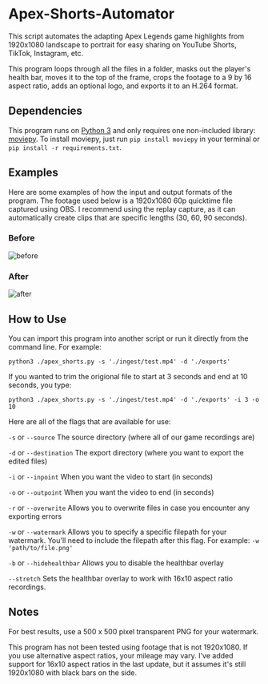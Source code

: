 # Apex-Shorts-Automator
This script automates the adapting Apex Legends game highlights from 1920x1080 landscape to portrait for easy sharing on YouTube Shorts, TikTok, Instagram, etc.

This program loops through all the files in a folder, masks out the player's health bar, moves it to the top of the frame, crops the footage to a 9 by 16 aspect ratio, adds an optional logo, and exports it to an H.264 format.

## Dependencies
This program runs on [Python 3](https://www.python.org/downloads/) and only requires one non-included library: [moviepy](https://pypi.org/project/moviepy/). To install moviepy, just run `pip install moviepy` in your terminal or `pip install -r requirements.txt`.

## Examples
Here are some examples of how the input and output formats of the program. The footage used below is a 1920x1080 60p quicktime file captured using OBS. I recommend using the replay capture, as it can automatically create clips that are specific lengths (30, 60, 90 seconds).

### Before
![before](https://user-images.githubusercontent.com/51103663/162653389-00a93c8a-07b9-44ae-852b-9243ee56e7dd.jpg)

### After
![after](https://user-images.githubusercontent.com/51103663/162654349-2ea55cf4-d1ec-4352-9116-41e747c81cd2.jpg)

## How to Use
You can import this program into another script or run it directly from the command line. For example:

`python3 ./apex_shorts.py -s './ingest/test.mp4' -d './exports'`

If you wanted to trim the origional file to start at 3 seconds and end at 10 seconds, you type:

`python3 ./apex_shorts.py -s './ingest/test.mp4' -d './exports' -i 3 -o 10`

Here are all of the flags that are available for use:

`-s` or `--source`    The source directory (where all of our game recordings are)

`-d` or `--destination`    The export directory (where you want to export the edited files)

`-i` or `--inpoint`     When you want the video to start (in seconds)

`-o` or `--outpoint`    When you want the video to end (in seconds)

`-r` or `--overwrite` Allows you to overwrite files in case you encounter any exporting errors

`-w` or `--watermark` Allows you to specify a specific filepath for your watermark. You'll need to include the filepath after this flag. For example: `-w 'path/to/file.png'`

`-b` or `--hidehealthbar` Allows you to disable the healthbar overlay

`--stretch` Sets the healthbar overlay to work with 16x10 aspect ratio recordings.

## Notes
For best results, use a 500 x 500 pixel transparent PNG for your watermark.

This program has not been tested using footage that is not 1920x1080. If you use alternative aspect ratios, your mileage may vary. I've added support for 16x10 aspect ratios in the last update, but it assumes it's still 1920x1080 with black bars on the side.
